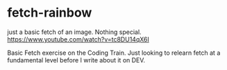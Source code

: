 # fetch-rainbow
just a basic fetch of an image. Nothing special. https://www.youtube.com/watch?v=tc8DU14qX6I

Basic Fetch exercise on the Coding Train. Just looking to relearn fetch at a fundamental level before I write about it on DEV.
